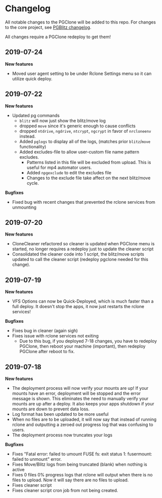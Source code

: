 # Changelog

All notable changes to the PGClone will be added to this repo. For changes to the core project, see [PGBlitz changelog](https://github.com/PGBlitz/PGBlitz.com/blob/v8.6base/CHANGELOG.md).

All changes require a PGClone redeploy to get them!

## 2019-07-24

**New features**

- Moved user agent setting to be under Rclone Settings menu so it can utilize quick deploy.

## 2019-07-22

**New features**

- Updated pg commands
  - `blitz` will now just show the blitz/move log
  - dropped `move` since it's generic enough to cause conflicts
  - dropped `ntdrive`, `ngdrive`, `ntcrypt`, `ngcrypt` in favor of `nrcloneenv` instead.
  - Added `pglogs` to display all of the logs, (matches prior `blitz`/`move` functionality)
  - Added excludes-file to allow user-custom file name pattern excludes.
    - Patterns listed in this file will be excluded from upload. This is useful for mp4 automator users.
    - Added `npgexclude` to edit the excludes file
    - Changes to the exclude file take affect on the next blitz/move cycle.

**Bugfixes**

- Fixed bug with recent changes that prevented the rclone services from unmounting

## 2019-07-20

**New features**

- CloneCleaner refactored so cleaner is updated when PGClone menu is started, no longer requires a redeploy just to update the cleaner script
- Consolidated the cleaner code into 1 script, the blitz/move scripts updated to call the cleaner script (redeploy pgclone needed for this change).

## 2019-07-19

**New features**

- VFS Options can now be Quick-Deployed, which is much faster than a full deploy. It doesn't stop the apps, it now just restarts the rclone services!

**Bugfixes**

- Fixes bug in cleaner (again sigh)
- Fixes issue with rclone services not exiting
  - Due to this bug, if you deployed 7-18 changes, you have to redeploy PGClone, then reboot your machine (important), then redeploy PGClone after reboot to fix.

## 2019-07-18

**New features**

- The deployment process will now verify your mounts are up! If your mounts have an error, deployment will be stopped and the error message is shown. This eliminates the need to manually verify your mounts are up after a deploy. It also keeps your apps shutdown if your mounts are down to prevent data loss.
- Log format has been updated to be more useful
- When no files are to be uploaded, it will now say that instead of running rclone and outputting a zeroed out progress log that was confusing to users.
- The deployment process now truncates your logs

**Bugfixes**

- Fixes "Fatal error: failed to umount FUSE fs: exit status 1: fusermount: failed to unmount" error.
- Fixes Move/Blitz logs from being truncated (blank) when nothing is active
- Fixes 0 files 0% progress logs that rclone will output when there is no files to upload. Now it will say there are no files to upload.
- Fixes cleaner script
- Fixes cleaner script cron job from not being created.
